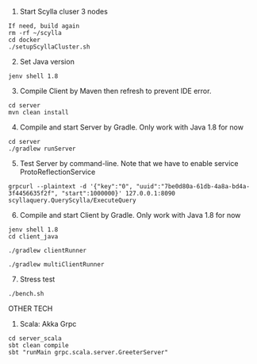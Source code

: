 1. Start Scylla cluser 3 nodes
```
If need, build again
rm -rf ~/scylla
cd docker
./setupScyllaCluster.sh
```

2. Set Java version
```
jenv shell 1.8
```

3. Compile Client by Maven then refresh to prevent IDE error.
```
cd server
mvn clean install
```

4. Compile and start Server by Gradle. Only work with Java 1.8 for now
```
cd server
./gradlew runServer
```

5. Test Server by command-line. Note that we have to enable service ProtoReflectionService
```
grpcurl --plaintext -d '{"key":"0", "uuid":"7be0d80a-61db-4a8a-bd4a-3f4456635f2f", "start":1000000}' 127.0.0.1:8090 scyllaquery.QueryScylla/ExecuteQuery
```

6. Compile and start Client by Gradle. Only work with Java 1.8 for now
```
jenv shell 1.8
cd client_java

./gradlew clientRunner

./gradlew multiClientRunner
```

7. Stress test
```
./bench.sh
```

OTHER TECH

1. Scala: Akka Grpc
```aidl
cd server_scala
sbt clean compile
sbt "runMain grpc.scala.server.GreeterServer"
```